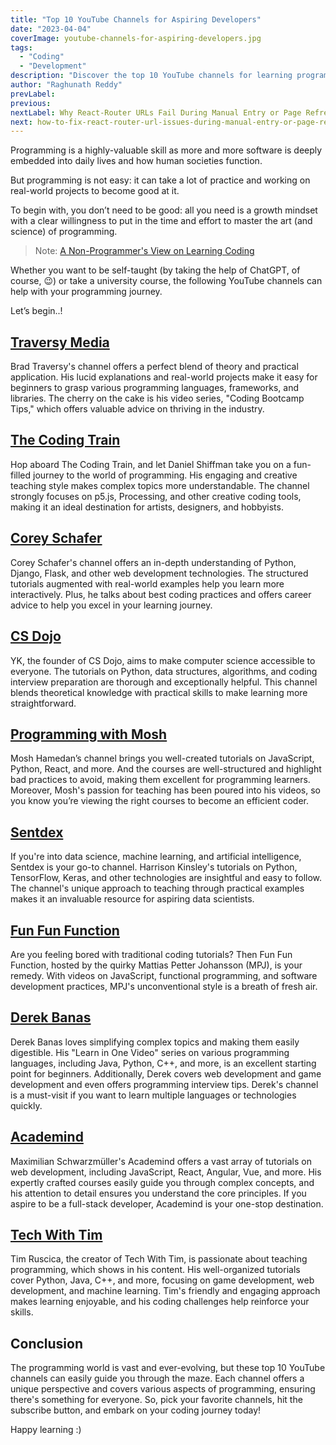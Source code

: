 ```yaml
---
title: "Top 10 YouTube Channels for Aspiring Developers"
date: "2023-04-04"
coverImage: youtube-channels-for-aspiring-developers.jpg
tags:
  - "Coding"
  - "Development"
description: "Discover the top 10 YouTube channels for learning programming, covering languages, frameworks, and tools for beginners and aspiring developers."
author: "Raghunath Reddy"
prevLabel: 
previous: 
nextLabel: Why React-Router URLs Fail During Manual Entry or Page Refresh
next: how-to-fix-react-router-url-issues-during-manual-entry-or-page-refresh
---
```



Programming is a highly-valuable skill as more and more software is deeply embedded into daily lives and how human societies function.

But programming is not easy: it can take a lot of practice and working on real-world projects to become good at it.

To begin with, you don’t need to be good: all you need is a growth mindset with a clear willingness to put in the time and effort to master the art (and science) of programming.

> Note: [A Non-Programmer's View on Learning Coding](https://compile7.org/decompile/how-to-learn-programming/)

Whether you want to be self-taught (by taking the help of ChatGPT, of course, 😉) or take a university course, the following YouTube channels can help with your programming journey.

Let’s begin..!

## [Traversy Media](https://www.youtube.com/user/TechGuyWeb)
Brad Traversy's channel offers a perfect blend of theory and practical application. His lucid explanations and real-world projects make it easy for beginners to grasp various programming languages, frameworks, and libraries. The cherry on the cake is his video series, "Coding Bootcamp Tips," which offers valuable advice on thriving in the industry.

## [The Coding Train](https://www.youtube.com/user/shiffman)
Hop aboard The Coding Train, and let Daniel Shiffman take you on a fun-filled journey to the world of programming. His engaging and creative teaching style makes complex topics more understandable. The channel strongly focuses on p5.js, Processing, and other creative coding tools, making it an ideal destination for artists, designers, and hobbyists.

## [Corey Schafer](https://www.youtube.com/user/schafer5)
Corey Schafer's channel offers an in-depth understanding of Python, Django, Flask, and other web development technologies. The structured tutorials augmented with real-world examples help you learn more interactively. Plus, he talks about best coding practices and offers career advice to help you excel in your learning journey.

## [CS Dojo](https://www.youtube.com/channel/UCxX9wt5FWQUAAz4UrysqK9A)
YK, the founder of CS Dojo, aims to make computer science accessible to everyone. The tutorials on Python, data structures, algorithms, and coding interview preparation are thorough and exceptionally helpful. This channel blends theoretical knowledge with practical skills to make learning more straightforward.

## [Programming with Mosh](https://www.youtube.com/user/programmingwithmosh)
Mosh Hamedan’s channel brings you well-created tutorials on JavaScript, Python, React, and more. And the courses are well-structured and highlight bad practices to avoid, making them excellent for programming learners. Moreover, Mosh's passion for teaching has been poured into his videos, so you know you’re viewing the right courses to become an efficient coder.

## [Sentdex](https://www.youtube.com/user/sentdex)
If you're into data science, machine learning, and artificial intelligence, Sentdex is your go-to channel. Harrison Kinsley's tutorials on Python, TensorFlow, Keras, and other technologies are insightful and easy to follow. The channel's unique approach to teaching through practical examples makes it an invaluable resource for aspiring data scientists.

## [Fun Fun Function](https://www.youtube.com/channel/UCO1cgjhGzsSYb1rsB4bFe4Q)
Are you feeling bored with traditional coding tutorials? Then Fun Fun Function, hosted by the quirky Mattias Petter Johansson (MPJ), is your remedy. With videos on JavaScript, functional programming, and software development practices, MPJ's unconventional style is a breath of fresh air.

## [Derek Banas](https://www.youtube.com/user/derekbanas)
Derek Banas loves simplifying complex topics and making them easily digestible. His "Learn in One Video" series on various programming languages, including Java, Python, C++, and more, is an excellent starting point for beginners. Additionally, Derek covers web development and game development and even offers programming interview tips. Derek's channel is a must-visit if you want to learn multiple languages or technologies quickly.

## [Academind](https://www.youtube.com/channel/UCSJbGtTlrDami-tDGPUV9-w)
Maximilian Schwarzmüller's Academind offers a vast array of tutorials on web development, including JavaScript, React, Angular, Vue, and more. His expertly crafted courses easily guide you through complex concepts, and his attention to detail ensures you understand the core principles. If you aspire to be a full-stack developer, Academind is your one-stop destination.

## [Tech With Tim](https://www.youtube.com/channel/UC4JX40jDee_tINbkjycV4Sg)
Tim Ruscica, the creator of Tech With Tim, is passionate about teaching programming, which shows in his content. His well-organized tutorials cover Python, Java, C++, and more, focusing on game development, web development, and machine learning. Tim's friendly and engaging approach makes learning enjoyable, and his coding challenges help reinforce your skills.

## Conclusion
The programming world is vast and ever-evolving, but these top 10 YouTube channels can easily guide you through the maze. Each channel offers a unique perspective and covers various aspects of programming, ensuring there's something for everyone. So, pick your favorite channels, hit the subscribe button, and embark on your coding journey today!

Happy learning :)
